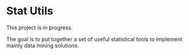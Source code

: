 # Stat Utils
This project is in progress.

The goal is to put together a set of useful statistical tools to implement mainly data mining solutions.